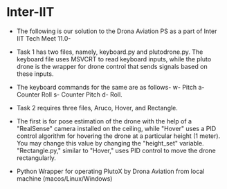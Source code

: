 # Inter-IIT

- The following is our solution to the Drona Aviation PS as a part of Inter IIT Tech Meet 11.0-

- Task 1 has two files, namely, keyboard.py and plutodrone.py. The keyboard file uses MSVCRT to read keyboard inputs, while the pluto drone is the wrapper for drone control that sends signals based on these inputs.
  
- The keyboard commands for the same are as follows- w- Pitch a- Counter Roll s- Counter Pitch d- Roll.

- Task 2 requires three files, Aruco, Hover, and Rectangle. 
 
- The first is for pose estimation of the drone with the help of a "RealSense" camera installed on the ceiling, while "Hover" uses a PID control algorithm for hovering the drone at a particular height (1 meter). You may change this value by changing the "height_set" variable. "Rectangle.py," similar to "Hover," uses PID control to move the drone rectangularly.

- Python Wrapper for operating PlutoX by Drona Aviation from local machine (macos/Linux/Windows)